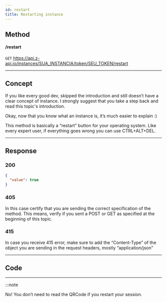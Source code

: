 ```yaml
---
id: restart
title: Restarting instance
---
```


## Method 

#### /restart

`GET` https://api.z-api.io/instances/SUA_INSTANCIA/token/SEU_TOKEN/restart

---

## Concept

If you like every good dev, skipped the introduction and still doesn’t have a clear concept of instance. I strongly suggest that you take a step back and read this topic's introduction.

Okay, now that you know what an instance is, it’s much easier to explain :)

This method is basically a “restart” button for your operating system. Like every expert user, if everything goes wrong you can use CTRL+ALT+DEL.

---

## Response

### 200

```json
{
  "value": true
}
```

### 405

In this case certify that you are sending the correct specification of the method. This means, verify if you sent a POST or GET as specified at the beginning of this topic.

### 415

In case you receive 415 error, make sure to add the “Content-Type” of the object you are sending in the request headers, mostly “application/json”

---

## Code

---

:::note

No! You don’t need to read the QRCode if you restart your session.
